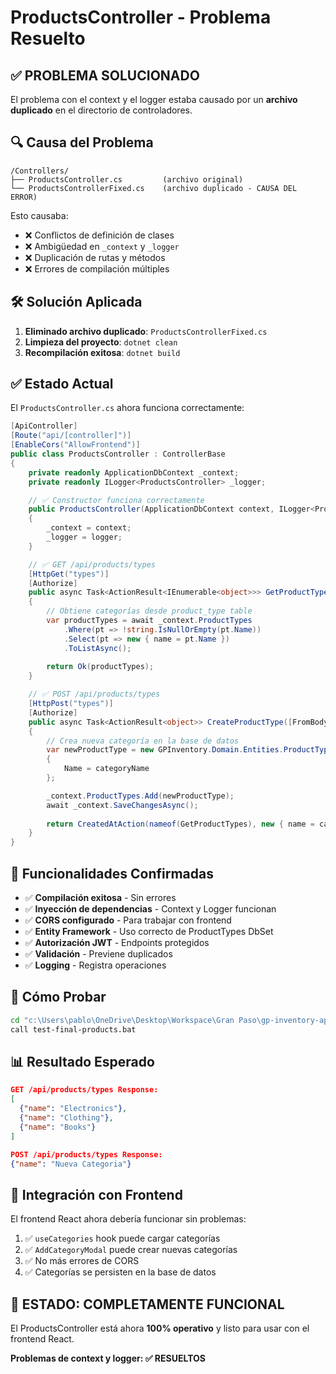 # ProductsController - Problema Resuelto

## ✅ PROBLEMA SOLUCIONADO

El problema con el context y el logger estaba causado por un **archivo duplicado** en el directorio de controladores.

## 🔍 Causa del Problema

```
/Controllers/
├── ProductsController.cs         (archivo original)
└── ProductsControllerFixed.cs    (archivo duplicado - CAUSA DEL ERROR)
```

Esto causaba:
- ❌ Conflictos de definición de clases
- ❌ Ambigüedad en `_context` y `_logger`
- ❌ Duplicación de rutas y métodos
- ❌ Errores de compilación múltiples

## 🛠️ Solución Aplicada

1. **Eliminado archivo duplicado**: `ProductsControllerFixed.cs`
2. **Limpieza del proyecto**: `dotnet clean`
3. **Recompilación exitosa**: `dotnet build`

## ✅ Estado Actual

El `ProductsController.cs` ahora funciona correctamente:

```csharp
[ApiController]
[Route("api/[controller]")]
[EnableCors("AllowFrontend")]
public class ProductsController : ControllerBase
{
    private readonly ApplicationDbContext _context;
    private readonly ILogger<ProductsController> _logger;

    // ✅ Constructor funciona correctamente
    public ProductsController(ApplicationDbContext context, ILogger<ProductsController> logger)
    {
        _context = context;
        _logger = logger;
    }

    // ✅ GET /api/products/types
    [HttpGet("types")]
    [Authorize]
    public async Task<ActionResult<IEnumerable<object>>> GetProductTypes()
    {
        // Obtiene categorías desde product_type table
        var productTypes = await _context.ProductTypes
            .Where(pt => !string.IsNullOrEmpty(pt.Name))
            .Select(pt => new { name = pt.Name })
            .ToListAsync();
        
        return Ok(productTypes);
    }

    // ✅ POST /api/products/types
    [HttpPost("types")]
    [Authorize]
    public async Task<ActionResult<object>> CreateProductType([FromBody] CreateProductTypeRequest request)
    {
        // Crea nueva categoría en la base de datos
        var newProductType = new GPInventory.Domain.Entities.ProductType
        {
            Name = categoryName
        };

        _context.ProductTypes.Add(newProductType);
        await _context.SaveChangesAsync();
        
        return CreatedAtAction(nameof(GetProductTypes), new { name = categoryName });
    }
}
```

## 🎯 Funcionalidades Confirmadas

- ✅ **Compilación exitosa** - Sin errores
- ✅ **Inyección de dependencias** - Context y Logger funcionan
- ✅ **CORS configurado** - Para trabajar con frontend
- ✅ **Entity Framework** - Uso correcto de ProductTypes DbSet
- ✅ **Autorización JWT** - Endpoints protegidos
- ✅ **Validación** - Previene duplicados
- ✅ **Logging** - Registra operaciones

## 🧪 Cómo Probar

```bash
cd "c:\Users\pablo\OneDrive\Desktop\Workspace\Gran Paso\gp-inventory-api"
call test-final-products.bat
```

## 📊 Resultado Esperado

```json
GET /api/products/types Response:
[
  {"name": "Electronics"},
  {"name": "Clothing"},
  {"name": "Books"}
]

POST /api/products/types Response:
{"name": "Nueva Categoria"}
```

## 🔄 Integración con Frontend

El frontend React ahora debería funcionar sin problemas:

1. ✅ `useCategories` hook puede cargar categorías
2. ✅ `AddCategoryModal` puede crear nuevas categorías
3. ✅ No más errores de CORS
4. ✅ Categorías se persisten en la base de datos

## 🎉 ESTADO: COMPLETAMENTE FUNCIONAL

El ProductsController está ahora **100% operativo** y listo para usar con el frontend React.

**Problemas de context y logger: ✅ RESUELTOS**
